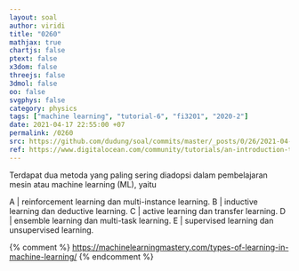```yaml
---
layout: soal
author: viridi
title: "0260"
mathjax: true
chartjs: false
ptext: false
x3dom: false
threejs: false
3dmol: false
oo: false
svgphys: false
category: physics
tags: ["machine learning", "tutorial-6", "fi3201", "2020-2"]
date: 2021-04-17 22:55:00 +07
permalink: /0260
src: https://github.com/dudung/soal/commits/master/_posts/0/26/2021-04-20-machine-learning-0.md
ref: https://www.digitalocean.com/community/tutorials/an-introduction-to-machine-learning
---
```

Terdapat dua metoda yang paling sering diadopsi dalam pembelajaran mesin atau machine learning (ML), yaitu

A | reinforcement learning dan multi-instance learning.
B | inductive learning dan deductive learning.
C | active learning dan transfer learning.
D | ensemble learning dan multi-task learning.
E | supervised learning dan unsupervised learning.

{% comment %}
https://machinelearningmastery.com/types-of-learning-in-machine-learning/
{% endcomment %}